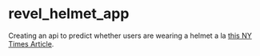 # revel_helmet_app

Creating an api to predict whether users are wearing a helmet a la [this NY Times Article](https://www.nytimes.com/2020/08/26/nyregion/revel-nyc-rules-helmet.html).
